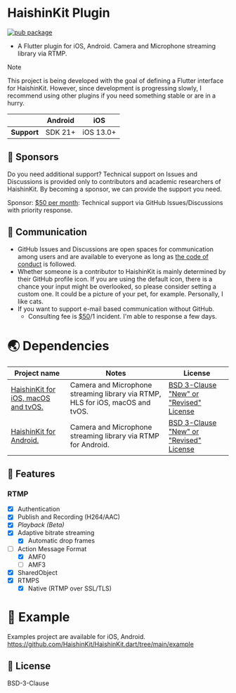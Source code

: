 # HaishinKit Plugin

[![pub package](https://img.shields.io/pub/v/haishin_kit.svg)](https://pub.dev/packages/haishin_kit)

* A Flutter plugin for iOS, Android. Camera and Microphone streaming library via RTMP.

> [!NOTE]
> This project is being developed with the goal of defining a Flutter interface for HaishinKit.
> However, since development is progressing slowly, I recommend using other plugins if you need something stable or are in a hurry.

|             | Android | iOS       | 
|-------------|---------|-----------|
| **Support** | SDK 21+ | iOS 13.0+ |

## 💖 Sponsors

Do you need additional support? Technical support on Issues and Discussions is provided only to
contributors and academic researchers of HaishinKit. By becoming a sponsor, we can provide the
support you need.

Sponsor: [$50 per month](https://github.com/sponsors/shogo4405): Technical support via GitHub
Issues/Discussions with priority response.

## 💬 Communication

* GitHub Issues and Discussions are open spaces for communication among users and are available to
  everyone as long
  as [the code of conduct](https://github.com/HaishinKit/HaishinKit.dart?tab=coc-ov-file) is
  followed.
* Whether someone is a contributor to HaishinKit is mainly determined by their GitHub profile icon.
  If you are using the default icon, there is a chance your input might be overlooked, so please
  consider setting a custom one. It could be a picture of your pet, for example. Personally, I like
  cats.
* If you want to support e-mail based communication without GitHub.
    * Consulting fee is [$50](https://www.paypal.me/shogo4405/50USD)/1 incident. I'm able to
      response a few days.

# 🌏 Dependencies

 Project name                                                                          | Notes                                                                          | License                                                                                                         
---------------------------------------------------------------------------------------|--------------------------------------------------------------------------------|-----------------------------------------------------------------------------------------------------------------
 [HaishinKit for iOS, macOS and tvOS.](https://github.com/HaishinKit/HaishinKit.swift) | Camera and Microphone streaming library via RTMP, HLS for iOS, macOS and tvOS. | [BSD 3-Clause "New" or "Revised" License](https://github.com/HaishinKit/HaishinKit.swift/blob/master/LICENSE.md) 
 [HaishinKit for Android.](https://github.com/HaishinKit/HaishinKit.kt)                | Camera and Microphone streaming library via RTMP for Android.                  | [BSD 3-Clause "New" or "Revised" License](https://github.com/HaishinKit/HaishinKit.kt/blob/master/LICENSE.md)    

## 🎨 Features

### RTMP

- [x] Authentication
- [x] Publish and Recording (H264/AAC)
- [x] _Playback (Beta)_
- [x] Adaptive bitrate streaming
    - [x] Automatic drop frames
- [ ] Action Message Format
    - [x] AMF0
    - [ ] AMF3
- [x] SharedObject
- [x] RTMPS
    - [x] Native (RTMP over SSL/TLS)

# 🐾 Example

Examples project are available for iOS, Android.
https://github.com/HaishinKit/HaishinKit.dart/tree/main/example

## 📜 License

BSD-3-Clause

